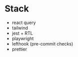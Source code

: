 # Stack

- react query
- tailwind
- jest + RTL
- playwright
- lefthook (pre-commit checks)
- prettier
